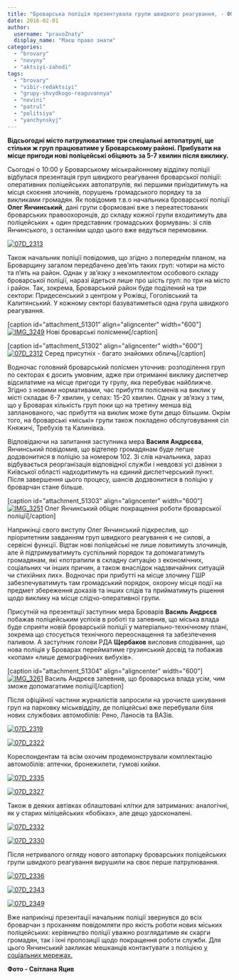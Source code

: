 ```yaml
---
title: "Броварська поліція презентувала групи швидкого реагування, - ФОТОРЕПОРТАЖ"
date: 2016-02-01
author: 
  username: "pravoZnaty"
  display_name: "Маєш право знати"
categories: 
  - "brovary"
  - "novyny"
  - "aktsiyi-zahodi"
tags: 
  - "brovary"
  - "vibir-redaktsiyi"
  - "grupy-shvydkogo-reaguvannya"
  - "novini"
  - "patrul"
  - "politsiya"
  - "yanchynskyj"
---
```


**Відсьогодні місто патрулюватиме три спеціальні автопатрулі, ще стільки ж груп працюватиме у Броварському районі. Прибувати на місце пригоди нові поліцейські обіцяють за 5-7 хвилин після виклику.**

Сьогодні о 10:00 у Броварському міськрайонному відділку поліції відбулася презентація груп швидкого реагування броварської поліції: оперативних поліцейських автопатрулів, які першими приїздитимуть на місця скоєння злочинів, порушень громадського порядку та за викликами громадян. Як повідомив т.в.о начальника броварської поліції **Олег Янчинський**, дані групи сформовані вже з переатестованих броварських правоохоронців, до складу кожної групи входитимуть два поліцейських + один представник громадських формувань: зі слів Янчинського, з останніми щодо цього вже ведуться перемовини.

[![07D_2313](https://mpz.brovary.org/wp-content/uploads/2016/02/07D_2313.jpg)](https://mpz.brovary.org/wp-content/uploads/2016/02/07D_2313.jpg)

Також начальник поліції повідомив, що згідно з попереднім планом, на Броварщину загалом передбачено дев’ять таких груп: чотири на місто та п’ять на район. Однак у зв’язку з некомплектом особового складу броварської поліції, наразі йдеться лише про шість груп: по три на місто і район. Так, зокрема, Броварський район буде поділений на три сектори: Придесенський з центром у Рожівці, Гоголівський та Калитянський. У кожному секторі базуватиметься одна група швидкого реагування.

\[caption id="attachment\_51301" align="aligncenter" width="600"\][![IMG_3249](https://mpz.brovary.org/wp-content/uploads/2016/02/IMG_3249-1.jpg)](https://mpz.brovary.org/wp-content/uploads/2016/02/IMG_3249-1.jpg) Нові броварські полісмени\[/caption\]

\[caption id="attachment\_51302" align="aligncenter" width="600"\][![07D_2312](https://mpz.brovary.org/wp-content/uploads/2016/02/07D_2312.jpg)](https://mpz.brovary.org/wp-content/uploads/2016/02/07D_2312.jpg) Серед присутніх - багато знайомих обличь\[/caption\]

Водночас головний броварський полісмен уточнив: розподілення груп по секторах є досить умовним, адже при отриманні виклику диспетчер відсилатиме на місце пригоди ту групу, яка перебуває найближче. Згідно з новими нормативами, час прибуття полісменів на виклик у місті складає 6-7 хвилин, у селах: 15-20 хвилин. Однак у зв’язку з тим, що у Броварах кількість груп поки що на третину менша від запланованого, час прибуття на виклик може бути дещо більшим. Окрім того, на броварські «міські» групи також покладено обслуговування сіл Княжичі, Требухів та Калинівка.

Відповідаючи на запитання заступника мера **Василя Андрєєва**, Янчинський повідомив, що відтепер громадянам буде легше додзвонитися в поліцію за номером 102. Зі слів начальника, зараз відбувається реорганізація відповідної служби і невдовзі усі дзвінки з Київської області надходитимуть на єдиний диспетчерський пункт. Після завершення цього процесу, шансів додзвонитися в поліцію у броварчан стане більше.

\[caption id="attachment\_51303" align="aligncenter" width="600"\][![IMG_3251](https://mpz.brovary.org/wp-content/uploads/2016/02/IMG_3251.jpg)](https://mpz.brovary.org/wp-content/uploads/2016/02/IMG_3251.jpg) Олег Янчинський обіцяє покращення роботи броварської поліції\[/caption\]

Наприкінці свого виступу Олег Янчинський підкреслив, що пріоритетним завданням груп швидкого реагування є не силові, а сервісні функції. Відтак нові поліцейські не лише ловитимуть злочинців, але й підтримуватимуть суспільний порядок та допомагатимуть громадянам, які «потрапили в складну ситуацію з економічних, соціальних чи інших причин, а також внаслідок надзвичайних ситуацій чи стихійних лих». Водночас при прибутті на місце злочину ГШР забезпечуватимуть там громадський порядок, охорону місця події на предмет збереження доказів та інших слідів та прийматимуть рішення щодо виклику на місце слідчо-оперативної групи.

Присутній на презентації заступник мера Броварів **Василь Андрєєв** побажав поліцейським успіхів в роботі та запевнив, що міська влада буде сприяти новій броварській поліції у матеріально-технічному плані, зокрема що стосується технічного переоснащення та забезпечення паливом. А заступник голови РДА **Щербаков** висловив сподівання, що нова поліція у Броварах перейматиме грузинський досвід та побажав «копам» «лише демографічних вибухів».

\[caption id="attachment\_51304" align="aligncenter" width="600"\][![IMG_3261](https://mpz.brovary.org/wp-content/uploads/2016/02/IMG_3261.jpg)](https://mpz.brovary.org/wp-content/uploads/2016/02/IMG_3261.jpg) Василь Андрєєв запевнив, що броварська влада усім, чим зможе допомагатиме поліції\[/caption\]

Після офіційної частини журналістів запросили на урочисте шикування груп на парковку міськвідділу, де поліцейські вже перебували біля нових службових автомобілів: Рено, Ланосів та ВАЗів.

[![07D_2319](https://mpz.brovary.org/wp-content/uploads/2016/02/07D_2319.jpg)](https://mpz.brovary.org/wp-content/uploads/2016/02/07D_2319.jpg)

[![07D_2322](https://mpz.brovary.org/wp-content/uploads/2016/02/07D_2322.jpg)](https://mpz.brovary.org/wp-content/uploads/2016/02/07D_2322.jpg)

Кореспондентам та всім охочим продемонстрували комплектацію автомобілів: аптечки, бронежилети, гумові кийки.

[![07D_2335](https://mpz.brovary.org/wp-content/uploads/2016/02/07D_2335.jpg)](https://mpz.brovary.org/wp-content/uploads/2016/02/07D_2335.jpg)

[![07D_2327](https://mpz.brovary.org/wp-content/uploads/2016/02/07D_2327.jpg)](https://mpz.brovary.org/wp-content/uploads/2016/02/07D_2327.jpg)

Також в деяких автівках облаштовані клітки для затриманих: аналогічні, як у старих міліцейських «бобіках», але дещо удосконалені.

[![07D_2332](https://mpz.brovary.org/wp-content/uploads/2016/02/07D_2332.jpg)](https://mpz.brovary.org/wp-content/uploads/2016/02/07D_2332.jpg)

[![07D_2330](https://mpz.brovary.org/wp-content/uploads/2016/02/07D_2330.jpg)](https://mpz.brovary.org/wp-content/uploads/2016/02/07D_2330.jpg)

Після нетривалого огляду нового автопарку броварських поліцейських групи швидкого реагування вирушили на своє перше патрулювання.

[![07D_2336](https://mpz.brovary.org/wp-content/uploads/2016/02/07D_2336.jpg)](https://mpz.brovary.org/wp-content/uploads/2016/02/07D_2336.jpg)

[![07D_2343](https://mpz.brovary.org/wp-content/uploads/2016/02/07D_2343.jpg)](https://mpz.brovary.org/wp-content/uploads/2016/02/07D_2343.jpg)

[![07D_2349](https://mpz.brovary.org/wp-content/uploads/2016/02/07D_2349.jpg)](https://mpz.brovary.org/wp-content/uploads/2016/02/07D_2349.jpg)

Вже наприкінці презентації начальник поліції звернувся до всіх броварчан з проханням повідомляти про якість роботи нових міських поліцейських: керівництво поліції уважно розглядатиме як скарги громадян, так і їхні пропозиції щодо покращення роботи служби. Для цього Янчинський закликає мешканців контактувати з поліцією [у соціальних мережах.](https://www.facebook.com/profile.php?id=100011244846155)

**Фото - Світлана Яцив**
